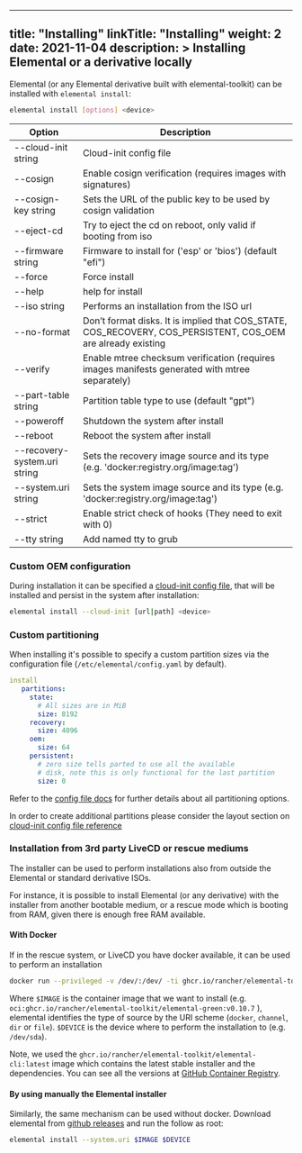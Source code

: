 
---
title: "Installing"
linkTitle: "Installing"
weight: 2
date: 2021-11-04
description: >
  Installing Elemental or a derivative locally
---


Elemental (or any Elemental derivative built with elemental-toolkit) can be installed with `elemental install`:

```bash
elemental install [options] <device>
```

| Option                       | Description                                                                                                  |
|------------------------------|--------------------------------------------------------------------------------------------------------------|
| --cloud-init string          | Cloud-init config file                                                                                       |
| --cosign                     | Enable cosign verification (requires images with signatures)                                                 |
| --cosign-key string          | Sets the URL of the public key to be used by cosign validation                                               |
| --eject-cd                   | Try to eject the cd on reboot, only valid if booting from iso                                                |
| --firmware string            | Firmware to install for ('esp' or 'bios') (default "efi")                                                    |
| --force                      | Force install                                                                                                |
| --help                       | help for install                                                                                             |
| --iso string                 | Performs an installation from the ISO url                                                                    |
| --no-format                  | Don’t format disks. It is implied that COS_STATE, COS_RECOVERY, COS_PERSISTENT, COS_OEM are already existing |
| --verify                     | Enable mtree checksum verification (requires images manifests generated with mtree separately)               |
| --part-table string          | Partition table type to use (default "gpt")                                                                  |
| --poweroff                   | Shutdown the system after install                                                                            |
| --reboot                     | Reboot the system after install                                                                              |
| --recovery-system.uri string | Sets the recovery image source and its type (e.g. 'docker:registry.org/image:tag')                           |
| --system.uri string          | Sets the system image source and its type (e.g. 'docker:registry.org/image:tag')                             |
| --strict                     | Enable strict check of hooks (They need to exit with 0)                                                      |
| --tty string                 | Add named tty to grub                                                                                        |


### Custom OEM configuration

During installation it can be specified a [cloud-init config file](../../reference/cloud_init), that will be installed and persist in the system after installation:

```bash
elemental install --cloud-init [url|path] <device>
```

### Custom partitioning

When installing it's possible to specify a custom partition sizes via the configuration file (`/etc/elemental/config.yaml` by default).

```yaml
install
   partitions:
     state:
       # All sizes are in MiB
       size: 8192
     recovery:
       size: 4096
     oem:
       size: 64
     persistent:
       # zero size tells parted to use all the available
       # disk, note this is only functional for the last partition
       size: 0
```

Refer to the [config file docs](../../customizing/general_configuration) for further details about all partitioning options.

In order to create additional partitions please consider the layout section on [cloud-init config file reference](../../reference/cloud_init)

### Installation from 3rd party LiveCD or rescue mediums

The installer can be used to perform installations also from outside the Elemental or standard derivative ISOs.

For instance, it is possible to install Elemental (or any derivative) with the installer from another bootable medium, or a rescue mode which is booting from RAM, given there is enough free RAM available.

#### With Docker

If in the rescue system, or LiveCD you have docker available, it can be used to perform an installation

```bash
docker run --privileged -v /dev/:/dev/ -ti ghcr.io/rancher/elemental-toolkit/elemental-cli:latest install --system.uri $IMAGE $DEVICE
```

Where `$IMAGE` is the container image that we want to install (e.g. `oci:ghcr.io/rancher/elemental-toolkit/elemental-green:v0.10.7` ), elemental identifies the type of source by the URI scheme (`docker`, `channel`, `dir` or `file`). `$DEVICE` is the device where to perform the installation to (e.g. `/dev/sda`).


Note, we used the `ghcr.io/rancher/elemental-toolkit/elemental-cli:latest` image which contains the latest stable installer and the dependencies.
You can see all the versions at [GitHub Container Registry](https://ghcr.io/rancher/elemental-toolkit/elemental-cli).


#### By using manually the Elemental installer

Similarly, the same mechanism can be used without docker. Download elemental from [github releases](https://github.com/rancher/elemental-toolkit/releases/latest) and run the follow as root:

```bash
elemental install --system.uri $IMAGE $DEVICE
```
